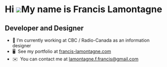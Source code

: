 <!--
**flamont/flamont** is a ✨ _special_ ✨ repository because its `README.md` (this file) appears on your GitHub profile.

Here are some ideas to get you started:

- 🔭 I’m currently working on ...
- 🌱 I’m currently learning ...
- 👯 I’m looking to collaborate on ...
- 🤔 I’m looking for help with ...
- 💬 Ask me about ...
- 📫 How to reach me: ...
- 😄 Pronouns: ...
- ⚡ Fun fact: ...
-->


Hi ![](https://user-images.githubusercontent.com/18350557/176309783-0785949b-9127-417c-8b55-ab5a4333674e.gif)My name is Francis Lamontagne
==========================================================================================================================================

Developer and Designer
----------------------

* 🔭 I’m currently working at CBC / Radio-Canada as an information designer
* 🖥️  See my portfolio at [francis-lamontagne.com](http://francis-lamontagne.com)
* ✉️  You can contact me at [lamontagne.f.francis@gmail.com](mailto:lamontagne.f.francis@gmail.com)
